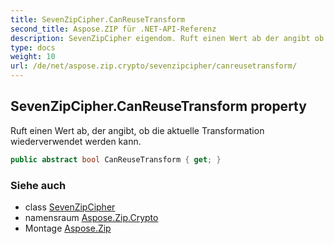 ```yaml
---
title: SevenZipCipher.CanReuseTransform
second_title: Aspose.ZIP für .NET-API-Referenz
description: SevenZipCipher eigendom. Ruft einen Wert ab der angibt ob die aktuelle Transformation wiederverwendet werden kann.
type: docs
weight: 10
url: /de/net/aspose.zip.crypto/sevenzipcipher/canreusetransform/
---
```

## SevenZipCipher.CanReuseTransform property

Ruft einen Wert ab, der angibt, ob die aktuelle Transformation wiederverwendet werden kann.

```csharp
public abstract bool CanReuseTransform { get; }
```

### Siehe auch

* class [SevenZipCipher](../)
* namensraum [Aspose.Zip.Crypto](../../sevenzipcipher/)
* Montage [Aspose.Zip](../../../)


